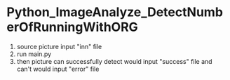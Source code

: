 # Python_ImageAnalyze_DetectNumberOfRunningWithORG
	
1. source picture input "inn" file
2. run main.py
3. then picture can successfully detect would input "success" file and can't would input "error" file

